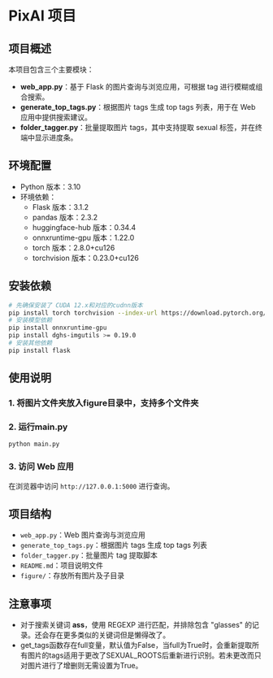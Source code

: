 # PixAI 项目

## 项目概述
本项目包含三个主要模块：
- **web_app.py**：基于 Flask 的图片查询与浏览应用，可根据 tag 进行模糊或组合搜索。
- **generate_top_tags.py**：根据图片 tags 生成 top tags 列表，用于在 Web 应用中提供搜索建议。
- **folder_tagger.py**：批量提取图片 tags，其中支持提取 sexual 标签，并在终端中显示进度条。

## 环境配置
- Python 版本：3.10
- 环境依赖：
  - Flask 版本：3.1.2
  - pandas 版本：2.3.2
  - huggingface-hub 版本：0.34.4
  - onnxruntime-gpu 版本：1.22.0
  - torch 版本：2.8.0+cu126
  - torchvision 版本：0.23.0+cu126
## 安装依赖
```bash
# 先确保安装了 CUDA 12.x和对应的cudnn版本
pip install torch torchvision --index-url https://download.pytorch.org/whl/cu126
# 安装模型依赖
pip install onnxruntime-gpu
pip install dghs-imgutils >= 0.19.0
# 安装其他依赖
pip install flask
```

## 使用说明

### 1. 将图片文件夹放入figure目录中，支持多个文件夹
### 2. 运行main.py
```bash
python main.py
```
### 3. 访问 Web 应用
在浏览器中访问 `http://127.0.0.1:5000` 进行查询。


## 项目结构
- `web_app.py`：Web 图片查询与浏览应用  
- `generate_top_tags.py`：根据图片 tags 生成 top tags 列表  
- `folder_tagger.py`：批量图片 tag 提取脚本  
- `README.md`：项目说明文件  
- `figure/`：存放所有图片及子目录

## 注意事项
- 对于搜索关键词 **ass**，使用 REGEXP 进行匹配，并排除包含 "glasses" 的记录。还会存在更多类似的关键词但是懒得改了。
- get_tags函数存在full变量，默认值为False，当full为True时，会重新提取所有图片的tags适用于更改了SEXUAL_ROOTS后重新进行识别。若未更改而只对图片进行了增删则无需设置为True。